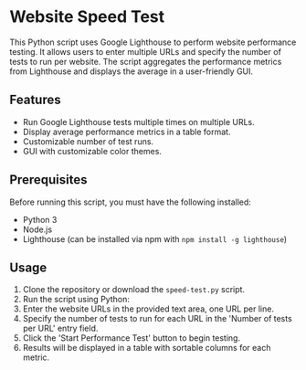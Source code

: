 # Website Speed Test

This Python script uses Google Lighthouse to perform website performance testing. It allows users to enter multiple URLs and specify the number of tests to run per website. The script aggregates the performance metrics from Lighthouse and displays the average in a user-friendly GUI.

## Features

- Run Google Lighthouse tests multiple times on multiple URLs.
- Display average performance metrics in a table format.
- Customizable number of test runs.
- GUI with customizable color themes.

## Prerequisites

Before running this script, you must have the following installed:
- Python 3
- Node.js
- Lighthouse (can be installed via npm with `npm install -g lighthouse`)

## Usage

1. Clone the repository or download the `speed-test.py` script.
2. Run the script using Python:
3. Enter the website URLs in the provided text area, one URL per line.
4. Specify the number of tests to run for each URL in the 'Number of tests per URL' entry field.
5. Click the 'Start Performance Test' button to begin testing.
6. Results will be displayed in a table with sortable columns for each metric.

